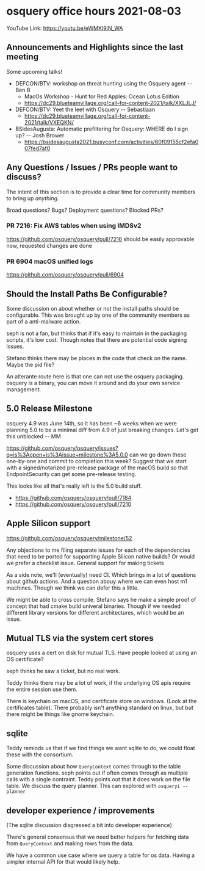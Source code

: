 # osquery office hours 2021-08-03

YouTube Link: https://youtu.be/eWMKI9iN_WA

## Announcements and Highlights since the last meeting

Some upcoming talks!

* DEFCON/BTV: workshop on threat hunting using the Osquery agent -- Ben B
    * MacOs Workshop - Hunt for Red Apples: Ocean Lotus Edition
    * https://dc29.blueteamvillage.org/call-for-content-2021/talk/XXLJLJ/
* DEFCON/BTV: Yeet the leet with Osquery -- Sebastiaan 
    * https://dc29.blueteamvillage.org/call-for-content-2021/talk/VXEQKN/
* BSidesAugusta: Automatic prefiltering for Osquery: WHERE do I sign up? -- Josh Brower
    * https://bsidesaugusta2021.busyconf.com/activities/60f09155cf2efa007fed7af0


## Any Questions / Issues / PRs people want to discuss?

The intent of this section is to provide a clear time for community members to bring up _anything_.

Broad questions? Bugs? Deployment questions? Blocked PRs?

### PR 7216: Fix AWS tables when using IMDSv2

https://github.com/osquery/osquery/pull/7216 should be easily approvable now, requested changes are done

### PR 6904 macOS unified logs

https://github.com/osquery/osquery/pull/6904


## Should the Install Paths Be Configurable?

Some discussion on about whether or not the install paths should be configurable. This was brought up by one of the community members as part of a anti-malware action.

seph is not a fan, but thinks that if it's easy to maintain in the packaging scripts, it's low cost. Though notes that there are potential code signing issues. 

Stefano thinks there may be places in the code that check on the name. Maybe the pid file?

An alterante route here is that one can not use the osquery packaging. osquery is a binary, you can move it around and do your own service management. 


## 5.0 Release Milestone

osquery 4.9 was June 14th, so it has been ~6 weeks when we were planning 5.0 to be a minimal diff from 4.9 of just breaking changes. Let's get this unblocked -- MM

https://github.com/osquery/osquery/issues?q=is%3Aopen+is%3Aissue+milestone%3A5.0.0 can we go down these one-by-one and commit to completion this week? Suggest that we start with a signed/notarized pre-release package of the macOS build so that EndpointSecurity can get some pre-release testing. 

This looks like all that's really left is the 5.0 build stuff. 
* https://github.com/osquery/osquery/pull/7184
* https://github.com/osquery/osquery/pull/7210

## Apple Silicon support

https://github.com/osquery/osquery/milestone/52 

Any objections to me filing separate issues for each of the dependencies that need to be ported for supporting Apple Silicon native builds? Or would we prefer a checklist issue. General support for making tickets

As a side note, we'll (eventually) need CI. Which brings in a lot of questions about github actions. And a question abouy where we can even host m1 machines. Though we think we can defer this a little.

We might be able to cross compile. Stefano says he make a simple proof of concept that had cmake build univeral binaries. Though if we needed different library versions for different architectures, which would be an issue. 

## Mutual TLS via the system cert stores

osquery uses a cert on disk for mutual TLS. Have people looked at using an OS certificate?

seph thinks he saw a ticket, but no real work.

Teddy thinks there may be a lot of work, if the underlying OS apis require the entire session use them.

There is keychain on macOS, and certificate store on windows. (Look at the certificates table). There probably isn't anything standard on linux, but but there might be things like gnome keychain.

## sqlite

Teddy reminds us that if we find things we want sqlite to do, we could float these with the consortium. 

Some discussion about how `QueryContext` comes through to the table generation functions. seph points out if often comes through as multiple calls with a single contraint. Teddy points out that it does work on the file table. We discuss the query planner. This can explored with `osqueryi --planner`

## developer experience / improvements

(The sqlite discussion disgressed a bit into developer experience)

There's general consensus that we need better helpers for fetching data from `QueryContext` and making rows from the data.

We have a common use case where we query a table for os data. Having a simpler internal API for that would likely help. 